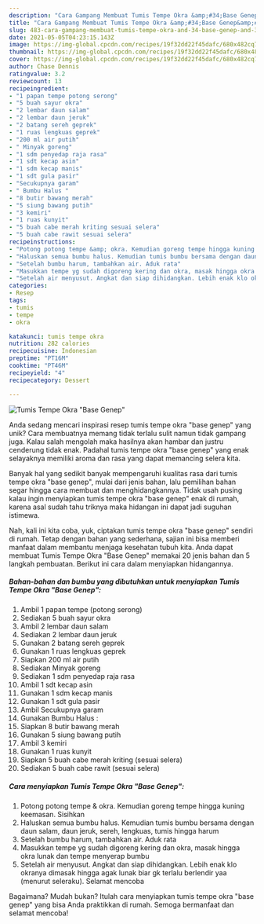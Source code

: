 ```yaml
---
description: "Cara Gampang Membuat Tumis Tempe Okra &amp;#34;Base Genep&amp;#34; Anti Gagal"
title: "Cara Gampang Membuat Tumis Tempe Okra &amp;#34;Base Genep&amp;#34; Anti Gagal"
slug: 483-cara-gampang-membuat-tumis-tempe-okra-and-34-base-genep-and-34-anti-gagal
date: 2021-05-05T04:23:15.143Z
image: https://img-global.cpcdn.com/recipes/19f32dd22f45dafc/680x482cq70/tumis-tempe-okra-base-genep-foto-resep-utama.jpg
thumbnail: https://img-global.cpcdn.com/recipes/19f32dd22f45dafc/680x482cq70/tumis-tempe-okra-base-genep-foto-resep-utama.jpg
cover: https://img-global.cpcdn.com/recipes/19f32dd22f45dafc/680x482cq70/tumis-tempe-okra-base-genep-foto-resep-utama.jpg
author: Chase Dennis
ratingvalue: 3.2
reviewcount: 13
recipeingredient:
- "1 papan tempe potong serong"
- "5 buah sayur okra"
- "2 lembar daun salam"
- "2 lembar daun jeruk"
- "2 batang sereh geprek"
- "1 ruas lengkuas geprek"
- "200 ml air putih"
- " Minyak goreng"
- "1 sdm penyedap raja rasa"
- "1 sdt kecap asin"
- "1 sdm kecap manis"
- "1 sdt gula pasir"
- "Secukupnya garam"
- " Bumbu Halus "
- "8 butir bawang merah"
- "5 siung bawang putih"
- "3 kemiri"
- "1 ruas kunyit"
- "5 buah cabe merah kriting sesuai selera"
- "5 buah cabe rawit sesuai selera"
recipeinstructions:
- "Potong potong tempe &amp; okra. Kemudian goreng tempe hingga kuning keemasan. Sisihkan"
- "Haluskan semua bumbu halus. Kemudian tumis bumbu bersama dengan daun salam, daun jeruk, sereh, lengkuas, tumis hingga harum"
- "Setelah bumbu harum, tambahkan air. Aduk rata"
- "Masukkan tempe yg sudah digoreng kering dan okra, masak hingga okra lunak dan tempe menyerap bumbu"
- "Setelah air menyusut. Angkat dan siap dihidangkan. Lebih enak klo okranya dimasak hingga agak lunak biar gk terlalu berlendir yaa (menurut seleraku). Selamat mencoba"
categories:
- Resep
tags:
- tumis
- tempe
- okra

katakunci: tumis tempe okra 
nutrition: 282 calories
recipecuisine: Indonesian
preptime: "PT16M"
cooktime: "PT46M"
recipeyield: "4"
recipecategory: Dessert

---
```



![Tumis Tempe Okra &#34;Base Genep&#34;](https://img-global.cpcdn.com/recipes/19f32dd22f45dafc/680x482cq70/tumis-tempe-okra-base-genep-foto-resep-utama.jpg)

Anda sedang mencari inspirasi resep tumis tempe okra &#34;base genep&#34; yang unik? Cara membuatnya memang tidak terlalu sulit namun tidak gampang juga. Kalau salah mengolah maka hasilnya akan hambar dan justru cenderung tidak enak. Padahal tumis tempe okra &#34;base genep&#34; yang enak selayaknya memiliki aroma dan rasa yang dapat memancing selera kita.



Banyak hal yang sedikit banyak mempengaruhi kualitas rasa dari tumis tempe okra &#34;base genep&#34;, mulai dari jenis bahan, lalu pemilihan bahan segar hingga cara membuat dan menghidangkannya. Tidak usah pusing kalau ingin menyiapkan tumis tempe okra &#34;base genep&#34; enak di rumah, karena asal sudah tahu triknya maka hidangan ini dapat jadi suguhan istimewa.


Nah, kali ini kita coba, yuk, ciptakan tumis tempe okra &#34;base genep&#34; sendiri di rumah. Tetap dengan bahan yang sederhana, sajian ini bisa memberi manfaat dalam membantu menjaga kesehatan tubuh kita. Anda dapat membuat Tumis Tempe Okra &#34;Base Genep&#34; memakai 20 jenis bahan dan 5 langkah pembuatan. Berikut ini cara dalam menyiapkan hidangannya.

<!--inarticleads1-->

##### Bahan-bahan dan bumbu yang dibutuhkan untuk menyiapkan Tumis Tempe Okra &#34;Base Genep&#34;:

1. Ambil 1 papan tempe (potong serong)
1. Sediakan 5 buah sayur okra
1. Ambil 2 lembar daun salam
1. Sediakan 2 lembar daun jeruk
1. Gunakan 2 batang sereh geprek
1. Gunakan 1 ruas lengkuas geprek
1. Siapkan 200 ml air putih
1. Sediakan  Minyak goreng
1. Sediakan 1 sdm penyedap raja rasa
1. Ambil 1 sdt kecap asin
1. Gunakan 1 sdm kecap manis
1. Gunakan 1 sdt gula pasir
1. Ambil Secukupnya garam
1. Gunakan  Bumbu Halus :
1. Siapkan 8 butir bawang merah
1. Gunakan 5 siung bawang putih
1. Ambil 3 kemiri
1. Gunakan 1 ruas kunyit
1. Siapkan 5 buah cabe merah kriting (sesuai selera)
1. Sediakan 5 buah cabe rawit (sesuai selera)




<!--inarticleads2-->

##### Cara menyiapkan Tumis Tempe Okra &#34;Base Genep&#34;:

1. Potong potong tempe &amp; okra. Kemudian goreng tempe hingga kuning keemasan. Sisihkan
1. Haluskan semua bumbu halus. Kemudian tumis bumbu bersama dengan daun salam, daun jeruk, sereh, lengkuas, tumis hingga harum
1. Setelah bumbu harum, tambahkan air. Aduk rata
1. Masukkan tempe yg sudah digoreng kering dan okra, masak hingga okra lunak dan tempe menyerap bumbu
1. Setelah air menyusut. Angkat dan siap dihidangkan. Lebih enak klo okranya dimasak hingga agak lunak biar gk terlalu berlendir yaa (menurut seleraku). Selamat mencoba




Bagaimana? Mudah bukan? Itulah cara menyiapkan tumis tempe okra &#34;base genep&#34; yang bisa Anda praktikkan di rumah. Semoga bermanfaat dan selamat mencoba!
